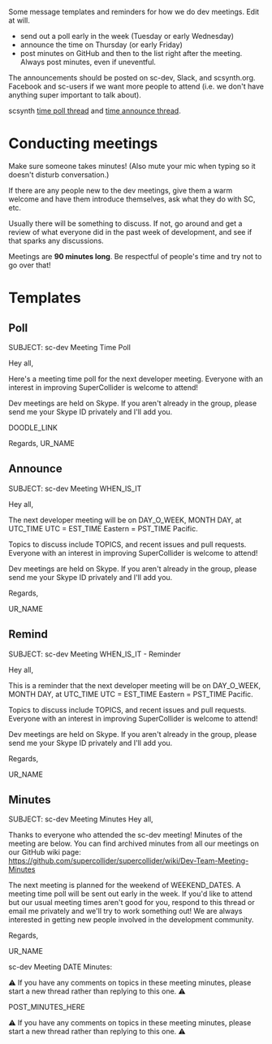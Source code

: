 Some message templates and reminders for how we do dev meetings. Edit at will.

- send out a poll early in the week (Tuesday or early Wednesday)
- announce the time on Thursday (or early Friday)
- post minutes on GitHub and then to the list right after the meeting. Always post minutes, even if uneventful.

The announcements should be posted on sc-dev, Slack, and scsynth.org. Facebook and sc-users if we want more people to attend (i.e. we don't have anything super important to talk about).

scsynth [time poll thread](https://scsynth.org/t/developer-meeting-polls/234/26) and [time announce thread](https://scsynth.org/t/dev-meetings-schedule/250/20).

# Conducting meetings

Make sure someone takes minutes! (Also mute your mic when typing so it doesn't disturb conversation.)

If there are any people new to the dev meetings, give them a warm welcome and have them introduce themselves, ask what they do with SC, etc.

Usually there will be something to discuss. If not, go around and get a review of what everyone did in the past week of development, and see if that sparks any discussions.

Meetings are **90 minutes long**. Be respectful of people's time and try not to go over that!

# Templates

## Poll

SUBJECT: sc-dev Meeting Time Poll

Hey all,

Here's a meeting time poll for the next developer meeting. Everyone with an interest in improving SuperCollider is welcome to attend!

Dev meetings are held on Skype. If you aren't already in the group, please send me your Skype ID privately and I'll add you.

DOODLE_LINK

Regards,
UR_NAME

## Announce

SUBJECT: sc-dev Meeting WHEN_IS_IT

Hey all,

The next developer meeting will be on DAY_O_WEEK, MONTH DAY, at UTC_TIME UTC = EST_TIME Eastern = PST_TIME Pacific.

Topics to discuss include TOPICS, and recent issues and pull requests. Everyone with an interest in improving SuperCollider is welcome to attend!

Dev meetings are held on Skype. If you aren't already in the group, please send me your Skype ID privately and I'll add you.

Regards,

UR_NAME

## Remind

SUBJECT: sc-dev Meeting WHEN_IS_IT - Reminder

Hey all,

This is a reminder that the next developer meeting will be on DAY_O_WEEK, MONTH DAY, at UTC_TIME UTC = EST_TIME Eastern = PST_TIME Pacific.

Topics to discuss include TOPICS, and recent issues and pull requests. Everyone with an interest in improving SuperCollider is welcome to attend!

Dev meetings are held on Skype. If you aren't already in the group, please send me your Skype ID privately and I'll add you.

Regards,

UR_NAME

## Minutes

SUBJECT: sc-dev Meeting Minutes
Hey all,

Thanks to everyone who attended the sc-dev meeting! Minutes of the meeting are below. You can find archived minutes from all our meetings on our GitHub wiki page: https://github.com/supercollider/supercollider/wiki/Dev-Team-Meeting-Minutes

The next meeting is planned for the weekend of WEEKEND_DATES. A meeting time poll will be sent out early in the week. If you'd like to attend but our usual meeting times aren't good for you, respond to this thread or email me privately and we'll try to work something out! We are always interested in getting new people involved in the development community.

Regards,

UR_NAME

sc-dev Meeting DATE Minutes:

⚠ If you have any comments on topics in these meeting minutes, please start a new thread rather than replying to this one. ⚠

POST_MINUTES_HERE

⚠ If you have any comments on topics in these meeting minutes, please start a new thread rather than replying to this one. ⚠